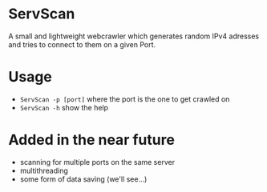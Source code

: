 # ServScan
A small and lightweight webcrawler which generates random IPv4 adresses and tries to connect to them on a given Port.

# Usage
- `ServScan -p [port]` where the port is the one to get crawled on
- `ServScan -h` show the help
# Added in the near future
- scanning for multiple ports on the same server
- multithreading
- some form of data saving (we'll see...)
